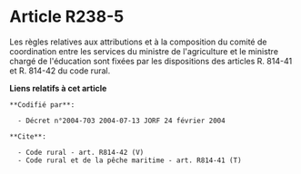 # Article R238-5

Les règles relatives aux attributions et à la composition du comité de coordination entre les services du ministre de
l'agriculture et le ministre chargé de l'éducation sont fixées par les dispositions des articles R. 814-41 et R. 814-42 du
code rural.

**Liens relatifs à cet article**

	**Codifié par**:

	  - Décret n°2004-703 2004-07-13 JORF 24 février 2004

	**Cite**:

	  - Code rural - art. R814-42 (V)
	  - Code rural et de la pêche maritime - art. R814-41 (T)
